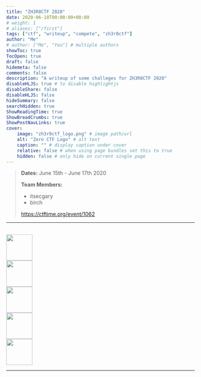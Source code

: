 ```yaml
---
title: "ZH3R0CTF 2020"
date: 2020-06-18T00:00:00+00:00
# weight: 1
# aliases: ["/first"]
tags: ["ctf", "writeup", "compete", "zh3r0ctf"]
author: "Me"
# author: ["Me", "You"] # multiple authors
showToc: true
TocOpen: true
draft: false
hidemeta: false
comments: false
description: "A writeup of some challeges for ZH3R0CTF 2020"
disableHLJS: true # to disable highlightjs
disableShare: false
disableHLJS: false
hideSummary: false
searchHidden: true
ShowReadingTime: true
ShowBreadCrumbs: true
ShowPostNavLinks: true
cover:
    image: "zh3r0ctf_logo.png" # image path/url
    alt: "Zero CTF Logo" # alt text
    caption: "" # display caption under cover
    relative: false # when using page bundles set this to true
    hidden: false # only hide on current single page
---
```



> **Dates:** June 15th - June 17th 2020
>
> **Team Members:**
> - itsecgary
> - birch
>
> https://ctftime.org/event/1062

---

<br>
<a href="https://www.itsecgary.com/binexp/zh3r0ctf2020">
    <img src="/img/binexp.png" height="70" class="border">
</a>
<br>
<a href="https://www.itsecgary.com/crypto/zh3r0ctf2020">
    <img src="/img/crypto.png" height="70" class="border">
</a>
<br>
<a href="https://www.itsecgary.com/forensics/zh3r0ctf2020">
    <img src="/img/forensics.png" height="70" class="border">
</a>
<br>
<a href="https://www.itsecgary.com/tryhackme/zh3r0ctf2020">
    <img src="/img/tryhackme.png" height="70" class="border">
</a>
<br>
<a href="https://www.itsecgary.com/webexp/zh3r0ctf2020">
    <img src="/img/web.png" height="70" class="border">
</a>

---

